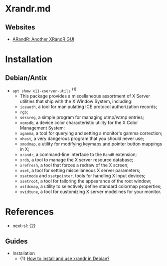 # Xrandr.md

## Websites

* [ARandR: Another XRandR GUI](http://christian.amsuess.com/tools/arandr/)

# Installation

## Debian/Antix

* `apt show x11-xserver-utils` <sup>{1}</sup>
  * This package provides a miscellaneous assortment of X Server utilities that ship with the X Window System, including:
  * `iceauth`, a tool for manipulating ICE protocol authorization records;
  * `rgb`;
  * `sessreg`, a simple program for managing utmp/wtmp entries;
  * `xcmsdb`, a device color characteristic utility for the X Color Management System;
  * `xgamma`, a tool for querying and setting a monitor's gamma correction;
  * `xhost`, a very dangerous program that you should never use;
  * `xmodmap`, a utility for modifying keymaps and pointer button mappings in X;
  * `xrandr`, a command-line interface to the `RandR` extension;
  * `xrdb`, a tool to manage the X server resource database;
  * `xrefresh`, a tool that forces a redraw of the X screen;
  * `xset`, a tool for setting miscellaneous X server parameters;
  * `xsetmode` and `xsetpointer`, tools for handling X Input devices;
  * `xsetroot`, a tool for tailoring the appearance of the root window;
  * `xstdcmap`, a utility to selectively define standard colormap properties;
  * `xvidtune`, a tool for customizing X server modelines for your monitor.

# References

* next-sl: {2}

## Guides

* Installation
  * {1} [How to install and use xrandr in Debian?](https://superuser.com/questions/1131179/how-to-install-and-use-xrandr-in-debian)
